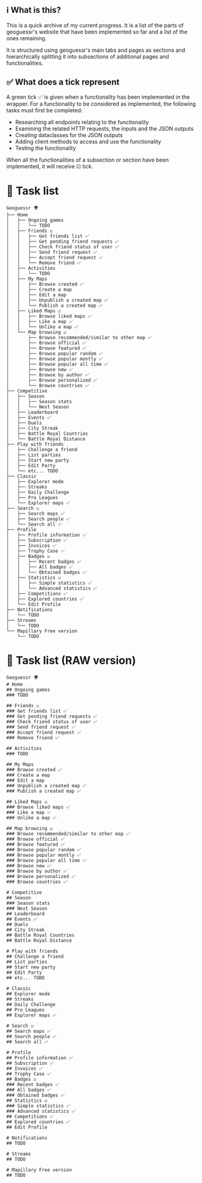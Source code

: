 ## ℹ️ What is this?
This is a quick archive of my current progress. It is a list of the parts of geoguessr's website that have been implemented so far
and a list of the ones remaining. 

It is structured using geoguessr's main tabs and pages as sections and hierarchically splitting it
into subsections of additional pages and functionalities.

## ✅ What does a tick represent
A green tick ✅ is given when a functionality has been implemented in the wrapper. For a functionality
to be considered as implemented, the following tasks must first be completed:
- Researching all endpoints relating to the functionality
- Examining the related HTTP requests, the inputs and the JSON outputs
- Creating dataclasses for the JSON outputs
- Adding client methods to access and use the functionality
- Testing the functionality

When all the functionalities of a subsection or section have been implemented, it will
receive ☑ tick.

# 📖 Task list
```
Geoguessr 🌍
├── Home
│   ├── Ongoing games
│   │   └── TODO
│   ├── Friends ☑
│   │   ├── Get friends list ✅
│   │   ├── Get pending friend requests ✅
│   │   ├── Check friend status of user ✅
│   │   ├── Send friend request ✅
│   │   ├── Accept friend request ✅
│   │   └── Remove friend ✅
│   ├── Activities
│   │   └── TODO
│   ├── My Maps
│   │   ├── Browse created ✅
│   │   ├── Create a map
│   │   ├── Edit a map
│   │   ├── Unpublish a created map ✅
│   │   └── Publish a created map ✅
│   ├── Liked Maps ☑
│   │   ├── Browse liked maps ✅
│   │   ├── Like a map ✅
│   │   └── Unlike a map ✅
│   └── Map browsing ☑
│       ├── Browse recommended/similar to other map ✅
│       ├── Browse official ✅
│       ├── Browse featured ✅
│       ├── Browse popular random ✅
│       ├── Browse popular montly ✅
│       ├── Browse popular all time ✅
│       ├── Browse new ✅
│       ├── Browse by author ✅
│       ├── Browse personalized ✅
│       └── Browse countries ✅
├── Competitive
│   ├── Season
│   │   ├── Season stats
│   │   └── Next Season
│   ├── Leaderboard
│   ├── Events ✅
│   ├── Duels
│   ├── City Streak
│   ├── Battle Royal Countries
│   └── Battle Royal Distance
├── Play with friends
│   ├── Challenge a friend
│   ├── List parties
│   ├── Start new party
│   ├── Edit Party
│   └── etc... TODO
├── Classic
│   ├── Explorer mode
│   ├── Streaks
│   ├── Daily Challenge
│   ├── Pro Leagues
│   └── Explorer maps ✅
├── Search ☑
│   ├── Search maps ✅
│   ├── Search people ✅
│   └── Search all ✅
├── Profile
│   ├── Profile information ✅
│   ├── Subscription ✅
│   ├── Invoices ✅
│   ├── Trophy Case ✅
│   ├── Badges ☑
│   │   ├── Recent badges ✅
│   │   ├── All badges ✅
│   │   └── Obtained badges ✅
│   ├── Statistics ☑
│   │   ├── Simple statistics ✅
│   │   └── Advanced statistics ✅
│   ├── Competitions ✅
│   ├── Explored countries ✅
│   └── Edit Profile
├── Notifications
│   └── TODO
├── Streams
│   └── TODO
└── Mapillary Free version
    └── TODO
```


# 📖 Task list (RAW version)
```
Geoguessr 🌍
# Home
## Ongoing games
### TODO

## Friends ☑
### Get friends list ✅
### Get pending friend requests ✅
### Check friend status of user ✅
### Send friend request ✅
### Accept friend request ✅
### Remove friend ✅

## Activities
### TODO

## My Maps
### Browse created ✅
### Create a map
### Edit a map
### Unpublish a created map ✅
### Publish a created map ✅

## Liked Maps ☑
### Browse liked maps ✅
### Like a map ✅
### Unlike a map ✅

## Map browsing ☑
### Browse recommended/similar to other map ✅
### Browse official ✅
### Browse featured ✅
### Browse popular random ✅
### Browse popular montly ✅
### Browse popular all time ✅
### Browse new ✅
### Browse by author ✅
### Browse personalized ✅
### Browse countries ✅

# Competitive
## Season
### Season stats
### Next Season
## Leaderboard
## Events ✅
## Duels
## City Streak
## Battle Royal Countries
## Battle Royal Distance

# Play with friends
## Challenge a friend
## List parties
## Start new party
## Edit Party
## etc... TODO

# Classic
## Explorer mode
## Streaks
## Daily Challenge
## Pro Leagues
## Explorer maps ✅

# Search ☑
## Search maps ✅
## Search people ✅
## Search all ✅

# Profile
## Profile information ✅
## Subscription ✅
## Invoices ✅
## Trophy Case ✅
## Badges ☑
### Recent badges ✅
### All badges ✅
### Obtained badges ✅
## Statistics ☑
### Simple statistics ✅
### Advanced statistics ✅
## Competitions ✅
## Explored countries ✅
## Edit Profile

# Notifications
## TODO

# Streams
## TODO

# Mapillary Free version
## TODO
```